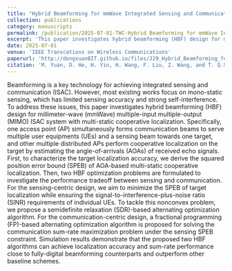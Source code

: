 ```yaml
---
title: "Hybrid Beamforming for mmWave Integrated Sensing and Communication with Multi-static Cooperative Localization"
collection: publications
category: manuscripts
permalink: /publication/2025-07-01-TWC-Hybrid Beamforming for mmWave Integrated Sensing and Communication with Multi-static Cooperative Localization-number-29
excerpt: 'This paper investigates hybrid beamforming (HBF) design for millimeter-wave (mmWave) multiple-input multiple-output (MIMO) ISAC system with multi-static cooperative localization.'
date: 2025-07-01
venue: 'IEEE Transcations on Wireless Communications'
paperurl: 'http://dongxuanBIT.github.io/files/J29_Hybrid_Beamforming_for_mmWave_Integrated_Sensing_and_Communication_with_Multi-static_Cooperative_Localization.pdf'
citation: 'M. Yuan, D. He, H. Yin, H. Wang, F. Liu, Z. Wang, and T. Q.S. Quek, &quot;Hybrid Beamforming for mmWave Integrated Sensing and Communication with Multi-static Cooperative Localization,&quot; <i>IEEE Trans. Wireless Commun.</i>, Early Access, Jul. 2025.'
---
```


Beamforming is a key technology for achieving integrated sensing and communication (ISAC). However, most existing works focus on mono-static sensing, which has limited sensing accuracy and strong self-interference. To address these issues, this paper investigates hybrid beamforming (HBF) design for millimeter-wave (mmWave) multiple-input multiple-output (MIMO) ISAC system with multi-static cooperative localization. Specifically, one access point (AP) simultaneously forms communication beams to serve multiple user equipments (UEs) and a sensing beam towards one target, and other multiple distributed APs perform cooperative localization on the target by estimating the angle-of-arrivals (AOAs) of received echo signals. First, to characterize the target localization accuracy, we derive the squared position error bound (SPEB) of AOA-based multi-static cooperative localization. Then, two HBF optimization problems are formulated to investigate the performance tradeoff between sensing and communication. For the sensing-centric design, we aim to minimize the SPEB of target localization while ensuring the signal-to-interference-plus-noise ratio (SINR) requirements of individual UEs. To tackle this nonconvex problem, we propose a semidefinite relaxation (SDR)-based alternating optimization algorithm. For the communication-centric design, a fractional programming (FP)-based alternating optimization algorithm is proposed for solving the communication sum-rate maximization problem under the sensing SPEB constraint. Simulation results demonstrate that the proposed two HBF algorithms can achieve localization accuracy and sum-rate performance close to fully-digital beamforming counterparts and outperform other baseline schemes.
